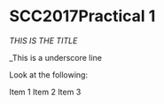 # SCC2017Practical 1

*THIS IS THE TITLE*

_This is a underscore line

Look at the following:

 Item 1
 Item 2
 Item 3
